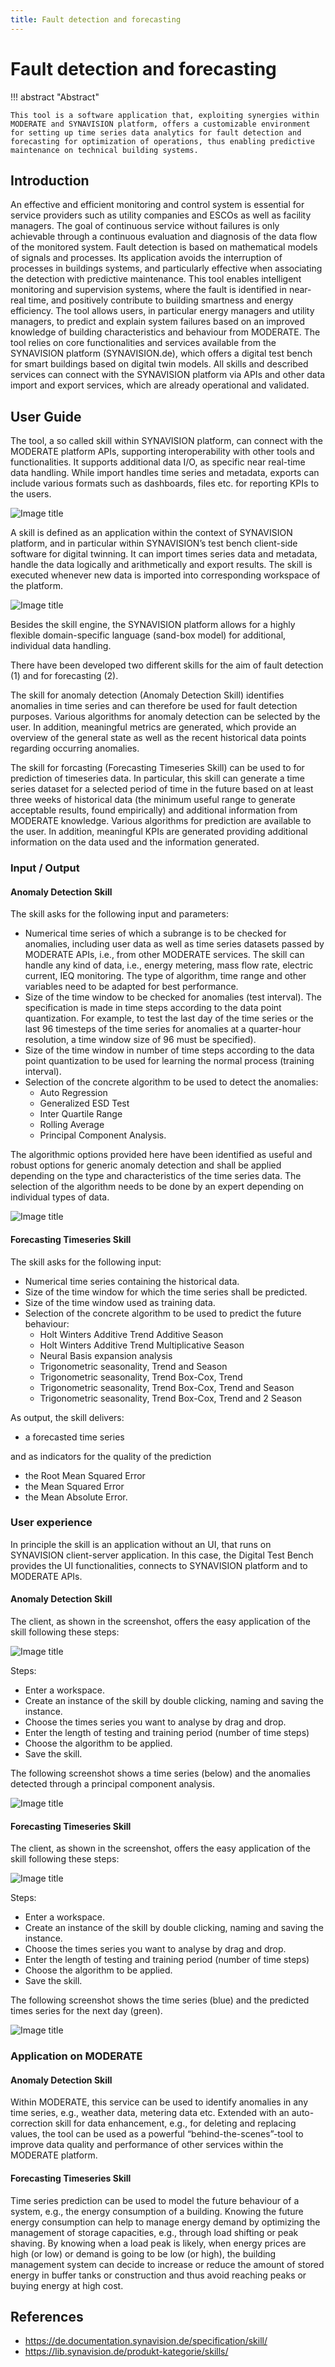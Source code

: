 ```yaml
---
title: Fault detection and forecasting
---
```


# Fault detection and forecasting

!!! abstract "Abstract"

    This tool is a software application that, exploiting synergies within MODERATE and SYNAVISION platform, offers a customizable environment for setting up time series data analytics for fault detection and       forecasting for optimization of operations, thus enabling predictive maintenance on technical building systems.

## Introduction

An effective and efficient monitoring and control system is essential for service providers such as utility companies and ESCOs as well as facility managers. The goal of continuous service without failures is only achievable through a continuous evaluation and diagnosis of the data flow of the monitored system. Fault detection is based on mathematical models of signals and processes. Its application avoids the interruption of processes in buildings systems, and particularly effective when associating the detection with predictive maintenance. 
This tool enables intelligent monitoring and supervision systems, where the fault is identified in near-real time, and positively contribute to building smartness and energy efficiency. The tool allows users, in particular energy managers and utility managers, to predict and explain system failures based on an improved knowledge of building characteristics and behaviour from MODERATE.
The tool relies on core functionalities and services available from the SYNAVISION platform (SYNAVISION.de), which offers a digital test bench for smart buildings based on digital twin models. All skills and described services can connect with the SYNAVISION platform via APIs and other data import and export services, which are already operational and validated.

## User Guide

The tool, a so called skill within SYNAVISION platform, can connect with the MODERATE platform APIs, supporting interoperability with other tools and functionalities. It supports additional data I/O, as specific near real-time data handling. While import handles time series and metadata, exports can include various formats such as dashboards, files etc. for reporting KPIs to the users.

![Image title](../imgs/fdf-platform_syna_moderate.png)

A skill is defined as an application within the context of SYNAVISION platform, and in particular within SYNAVISION’s test bench client-side software for digital twinning. It can import times series data and metadata, handle the data logically and arithmetically and export results. The skill is executed whenever new data is imported into corresponding workspace of the platform. 

![Image title](../imgs/fdf-skill-concept.png)

Besides the skill engine, the SYNAVISION platform allows for a highly flexible domain-specific language (sand-box model) for additional, individual data handling. 

There have been developed two different skills for the aim of fault detection (1) and for forecasting (2).

The skill for anomaly detection (Anomaly Detection Skill) identifies anomalies in time series and can therefore be used for fault detection purposes. Various algorithms for anomaly detection can be selected by the user. In addition, meaningful metrics are generated, which provide an overview of the general state as well as the recent historical data points regarding occurring anomalies.

The skill for forcasting (Forecasting Timeseries Skill) can be used to for prediction of timeseries data. In particular, this skill can generate a time series dataset for a selected period of time in the future based on at least three weeks of historical data (the minimum useful range to generate acceptable results, found empirically) and additional information from MODERATE knowledge. Various algorithms for prediction are available to the user. In addition, meaningful KPIs are generated providing additional information on the data used and the information generated.

### Input / Output
#### Anomaly Detection Skill
The skill asks for the following input and parameters:
- Numerical time series of which a subrange is to be checked for anomalies, including user data as well as time series datasets passed by MODERATE APIs, i.e., from other MODERATE services. The skill can handle any kind of data, i.e., energy metering, mass flow rate, electric current, IEQ monitoring. The type of algorithm, time range and other variables need to be adapted for best performance.
- Size of the time window to be checked for anomalies (test interval). The specification is made in time steps according to the data point quantization. For example, to test the last day of the time series or the last 96 timesteps of the time series for anomalies at a quarter-hour resolution, a time window size of 96 must be specified).
- Size of the time window in number of time steps according to the data point quantization to be used for learning the normal process (training interval).
- Selection of the concrete algorithm to be used to detect the anomalies:
  - Auto Regression
  - Generalized ESD Test
  - Inter Quartile Range
  - Rolling Average
  - Principal Component Analysis.

The algorithmic options provided here have been identified as useful and robust options for generic anomaly detection and shall be applied depending on the type and characteristics of the time series data. The selection of the algorithm needs to be done by an expert depending on individual types of data.

![Image title](../imgs/fdf-setup-menu-skill.png)

#### Forecasting Timeseries Skill

The skill asks for the following input:
- Numerical time series containing the historical data.
- Size of the time window for which the time series shall be predicted.
- Size of the time window used as training data.
- Selection of the concrete algorithm to be used to predict the future behaviour:
  - Holt Winters Additive Trend Additive Season
  - Holt Winters Additive Trend Multiplicative Season
  - Neural Basis expansion analysis
  - Trigonometric seasonality, Trend and Season
  - Trigonometric seasonality, Trend Box-Cox, Trend
  - Trigonometric seasonality, Trend Box-Cox, Trend and Season
  - Trigonometric seasonality, Trend Box-Cox, Trend and 2 Season

As output, the skill delivers:
- a forecasted time series

and as indicators for the quality of the prediction 
- the Root Mean Squared Error
- the Mean Squared Error
- the Mean Absolute Error.

### User experience

In principle the skill is an application without an UI, that runs on SYNAVISION client-server application. In this case, the Digital Test Bench provides the UI functionalities, connects to SYNAVISION platform and to MODERATE APIs. 

#### Anomaly Detection Skill
The client, as shown in the screenshot, offers the easy application of the skill following these steps:

![Image title](../imgs/fdf-anomaly-config-menu-skill.png)

Steps:
-	Enter a workspace.
-	Create an instance of the skill by double clicking, naming and saving the instance.
-	Choose the times series you want to analyse by drag and drop.
-	Enter the length of testing and training period (number of time steps)
-	Choose the algorithm to be applied.
-	Save the skill.

The following screenshot shows a time series (below) and the anomalies detected through a principal component analysis.

![Image title](../imgs/fdf-anomaly-visualization-skill.png)

#### Forecasting Timeseries Skill

The client, as shown in the screenshot, offers the easy application of the skill following these steps:

![Image title](../imgs/fdf-forecasting-config-menu-skill.png)

Steps:
-	Enter a workspace.
-	Create an instance of the skill by double clicking, naming and saving the instance.
-	Choose the times series you want to analyse by drag and drop.
-	Enter the length of testing and training period (number of time steps)
-	Choose the algorithm to be applied.
-	Save the skill.

The following screenshot shows the time series (blue) and the predicted times series for the next day (green).

![Image title](../imgs/fdf-forcasting-visualization-skill.png)


### Application on MODERATE

#### Anomaly Detection Skill
Within MODERATE, this service can be used to identify anomalies in any time series, e.g., weather data, metering data etc. Extended with an auto-correction skill for data enhancement, e.g., for deleting and replacing values, the tool can be used as a powerful “behind-the-scenes”-tool to improve data quality and performance of other services within the MODERATE platform.

#### Forecasting Timeseries Skill
Time series prediction can be used to model the future behaviour of a system, e.g., the energy consumption of a building. Knowing the future energy consumption can help to manage energy demand by optimizing the management of storage capacities, e.g., through load shifting or peak shaving. By knowing when a load peak is likely, when energy prices are high (or low) or demand is going to be low (or high), the building management system can decide to increase or reduce the amount of stored energy in buffer tanks or construction and thus avoid reaching peaks or buying energy at high cost. 

## References
- https://de.documentation.synavision.de/specification/skill/
- https://lib.synavision.de/produkt-kategorie/skills/
